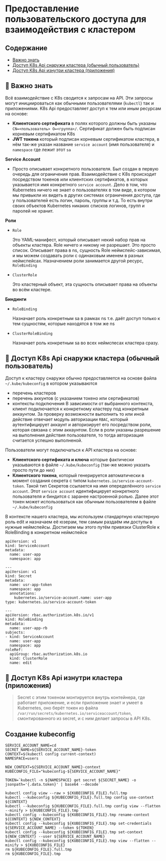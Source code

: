 # Предоставление пользовательского доступа для взаимодействия с кластером

## Содержание


- [Важно знать](#dforget)
- [Доступ K8s Api снаружи кластера (обычный пользователь)](#df)
- [Доступ K8s Api изнутри кластера (приложения)](#d)

## 🧐 Важно знать <a name = "dforget"></a>

Всё взаимодействие с K8s сводится к запросам на API. Эти запросы могут инициироваться как обычными пользователями (`kubectl`) так и приложениями.
K8s Api предоставляет доступ к тем или иным ресурсам на основе:
- **Клиентского сертификата** в полях которого должны быть указаны `CN=<пользователь> O=<группа>/`. Сертификат должен быть подписан корневым сертификатом K8s
- **JWT токена** который подписан корневым сертификатом кластера, в нём так-же указан название `service account` (имя пользователя) и `namespace` где лежит этот `sa`


**Service Account** 
- Просто описывает конкретного пользователя. Был создан в первую очередь для ограничения прав. Взаимодействие с K8s происходит посредством токенов или клиентских сертификатов, в которых указывается имя конкретного `service account`. Дело в том, что Kubernetes ничего не знает о пользователях в том виде, в котором мы привыкли их видеть в других системах ограничения доступа, где у пользователей есть логин, пароль, группы и т.д. То есть внутри своих объектов Kubernetes никаких списков логинов, групп и паролей не хранит.

**Роли**
- `Role` 

  Это YAML-манифест, который описывает некий набор прав на объекты кластера. Role ничего и никому не разрешает. Это просто список.
  Описывает права в ns, сущность Role неймспейс-зависимая, и мы можем создавать роли с одинаковым именем в разных неймспейсах.
  Назначением роли занимается другой ресурс,  `RoleBinding` 

- `ClusterRole`

  Это кластерный объект, эта сущность описывает права на объекты во всём кластере.

**Биндинги**

- `RoleBinding`

  Назначает роль конкретным sa в рамках ns т.е. даёт доступ только к тем сущностям, которые находятся в том же ns

- `ClusterRoleBinding`

  Назначает роль конкретным sa во всех неймспесах кластера сразу.



## 🧐 Доступ K8s Api снаружи кластера (обычный пользователь) <a name = "df"></a>

Доступ к кластеру снаружи обычно предоставляется на основе файла `~/.kube/kubeconfig`  в котором указываются
- перечень кластеров
- перечень аккунтов (с указанием токено или сертификатов)
- контексты подключения
В зависимости от выбранного контекста, клиент подключается к конкретному кластеру под конкретным аккаунтом. За проверку возможности выполнить то или иной действие отвечает модуль авторизации `RBAC`, который аутентифицирует аккаунт и авторизирует его посредством роли, которая связана с этим аккаунтом. 
Если в роли указаны разрешение на выполнения действия пользователя, то тогда авторизация считается успешно выполненой.

Пользователи могут подключаться к API кластера на основе:
- **Клиентского сертификата и ключа** которые фактически указываются в файле `~/.kube/kubeconfig` (так-же можно указать просто пути до них) 
- **Клиентского токена**, который генерируется автоматически в момент создания секрета с типом `kubernetes.io/service-account-token`. Такой тип Секретов ссылается на имя опеределённого `service account`. Этот `service account` идентифицирует конкретного пользователя и биндится с заранее настроенной ролью. Далее этот токен может использоваться как обычным пользователем в файле `~/.kube/kubeconfig`

В контексте нашего кластера, мы используем стандартную кластерную роль edit и назначаем её юзерам, тем самым раздаём им доступы в нужные неймспейсы. Достигаем мы этого путём привязки ClusterRole к RoleBinding в конкретном неймспейсе 


```
apiVersion: v1
kind: ServiceAccount
metadata:
  name: user-app
  namespace: app

---
apiVersion: v1
kind: Secret
metadata:
  name: usr-app-token
  namespace: app
  annotations:
    kubernetes.io/service-account.name: user-app
type: kubernetes.io/service-account-token

---
apiVersion: rbac.authorization.k8s.io/v1
kind: RoleBinding
metadata:
  name: user-app-rb
subjects:
- kind: ServiceAccount
  name: user-app
  namespace: app
roleRef:
  apiGroup: rbac.authorization.k8s.io
  kind: ClusterRole
  name: edit
```




## 🧐 Доступ K8s Api изнутри кластера (приложения) <a name = "d"></a>

> Secret с этим токеном монтируется внутрь контейнера, где работает приложение, и если приложение знает и умеет в Kubernetes, оно берёт токен из файла `/var/run/secrets/kubernetes.io/serviceaccount/token`, смонтированного из secret, и с ним делает запросы в API K8s. 



## Создание kubeconfig
```
SERVICE_ACCOUNT_NAME=cd
SECRET_NAME=${SERVICE_ACCOUNT_NAME}-token
CONTEXT=$(kubectl config current-context)
NAMESPACE=users

NEW_CONTEXT=${SERVICE_ACCOUNT_NAME}-context
KUBECONFIG_FILE="kubeconfig-${SERVICE_ACCOUNT_NAME}"

TOKEN=`kubectl -n ${NAMESPACE} get secret ${SECRET_NAME} -o jsonpath='{.data.token}' | base64 --decode`

kubectl config view --raw > ${KUBECONFIG_FILE}.full.tmp
kubectl --kubeconfig ${KUBECONFIG_FILE}.full.tmp config use-context ${CONTEXT}
kubectl --kubeconfig ${KUBECONFIG_FILE}.full.tmp config view --flatten --minify > ${KUBECONFIG_FILE}.tmp
kubectl config --kubeconfig ${KUBECONFIG_FILE}.tmp rename-context ${CONTEXT} ${NEW_CONTEXT}
kubectl config --kubeconfig ${KUBECONFIG_FILE}.tmp set-credentials ${SERVICE_ACCOUNT_NAME} --token ${TOKEN}
kubectl config --kubeconfig ${KUBECONFIG_FILE}.tmp set-context ${NEW_CONTEXT} --user ${SERVICE_ACCOUNT_NAME}
kubectl config --kubeconfig ${KUBECONFIG_FILE}.tmp view --flatten --minify > ${KUBECONFIG_FILE}
rm ${KUBECONFIG_FILE}.full.tmp
rm ${KUBECONFIG_FILE}.tmp
```
